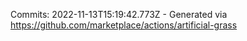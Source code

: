 Commits: 2022-11-13T15:19:42.773Z - Generated via https://github.com/marketplace/actions/artificial-grass
<br>
